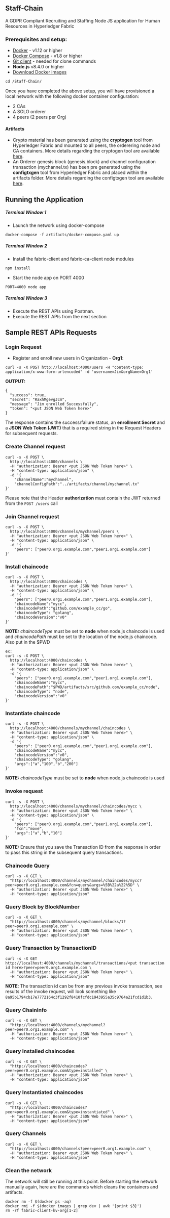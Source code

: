 ## Staff-Chain

A GDPR Compliant Recruiting and Staffing Node JS application for Human Resources in Hyperledger Fabric

### Prerequisites and setup:

* [Docker](https://www.docker.com/products/overview) - v1.12 or higher
* [Docker Compose](https://docs.docker.com/compose/overview/) - v1.8 or higher
* [Git client](https://git-scm.com/downloads) - needed for clone commands
* **Node.js** v8.4.0 or higher
* [Download Docker images](http://hyperledger-fabric.readthedocs.io/en/latest/samples.html#binaries)

```
cd /Staff-Chain/
```

Once you have completed the above setup, you will have provisioned a local network with the following docker container configuration:

* 2 CAs
* A SOLO orderer
* 4 peers (2 peers per Org)

#### Artifacts
* Crypto material has been generated using the **cryptogen** tool from Hyperledger Fabric and mounted to all peers, the orderering node and CA containers. More details regarding the cryptogen tool are available [here](http://hyperledger-fabric.readthedocs.io/en/latest/build_network.html#crypto-generator).
* An Orderer genesis block (genesis.block) and channel configuration transaction (mychannel.tx) has been pre generated using the **configtxgen** tool from Hyperledger Fabric and placed within the artifacts folder. More details regarding the configtxgen tool are available [here](http://hyperledger-fabric.readthedocs.io/en/latest/build_network.html#configuration-transaction-generator).

## Running the Application

##### Terminal Window 1

* Launch the network using docker-compose

```
docker-compose -f artifacts/docker-compose.yaml up
```
##### Terminal Window 2

* Install the fabric-client and fabric-ca-client node modules

```
npm install
```

* Start the node app on PORT 4000

```
PORT=4000 node app
```

##### Terminal Window 3

* Execute the REST APIs using Postman.
* Execute the REST APIs from the next section

## Sample REST APIs Requests

### Login Request

* Register and enroll new users in Organization - **Org1**:

`curl -s -X POST http://localhost:4000/users -H "content-type: application/x-www-form-urlencoded" -d 'username=Jim&orgName=Org1'`

**OUTPUT:**

```
{
  "success": true,
  "secret": "RaxhMgevgJcm",
  "message": "Jim enrolled Successfully",
  "token": "<put JSON Web Token here>"
}
```

The response contains the success/failure status, an **enrollment Secret** and a **JSON Web Token (JWT)** that is a required string in the Request Headers for subsequent requests.

### Create Channel request

```
curl -s -X POST \
  http://localhost:4000/channels \
  -H "authorization: Bearer <put JSON Web Token here>" \
  -H "content-type: application/json" \
  -d '{
	"channelName":"mychannel",
	"channelConfigPath":"../artifacts/channel/mychannel.tx"
}'
```

Please note that the Header **authorization** must contain the JWT returned from the `POST /users` call

### Join Channel request

```
curl -s -X POST \
  http://localhost:4000/channels/mychannel/peers \
  -H "authorization: Bearer <put JSON Web Token here>" \
  -H "content-type: application/json" \
  -d '{
	"peers": ["peer0.org1.example.com","peer1.org1.example.com"]
}'
```
### Install chaincode

```
curl -s -X POST \
  http://localhost:4000/chaincodes \
  -H "authorization: Bearer <put JSON Web Token here>" \
  -H "content-type: application/json" \
  -d '{
	"peers": ["peer0.org1.example.com","peer1.org1.example.com"],
	"chaincodeName":"mycc",
	"chaincodePath":"github.com/example_cc/go",
	"chaincodeType": "golang",
	"chaincodeVersion":"v0"
}'
```
**NOTE:** *chaincodeType* must be set to **node** when node.js chaincode is used and *chaincodePath* must be set to the location of the node.js chaincode. Also put in the $PWD
```
ex:
curl -s -X POST \
  http://localhost:4000/chaincodes \
  -H "authorization: Bearer <put JSON Web Token here>" \
  -H "content-type: application/json" \
  -d '{
	"peers": ["peer0.org1.example.com","peer1.org1.example.com"],
	"chaincodeName":"mycc",
	"chaincodePath":"$PWD/artifacts/src/github.com/example_cc/node",
	"chaincodeType": "node",
	"chaincodeVersion":"v0"
}'
```

### Instantiate chaincode

```
curl -s -X POST \
  http://localhost:4000/channels/mychannel/chaincodes \
  -H "authorization: Bearer <put JSON Web Token here>" \
  -H "content-type: application/json" \
  -d '{
	"peers": ["peer0.org1.example.com","peer1.org1.example.com"],
	"chaincodeName":"mycc",
	"chaincodeVersion":"v0",
	"chaincodeType": "golang",
	"args":["a","100","b","200"]
}'
```
**NOTE:** *chaincodeType* must be set to **node** when node.js chaincode is used

### Invoke request

```
curl -s -X POST \
  http://localhost:4000/channels/mychannel/chaincodes/mycc \
  -H "authorization: Bearer <put JSON Web Token here>" \
  -H "content-type: application/json" \
  -d '{
	"peers": ["peer0.org1.example.com","peer1.org1.example.com"],
	"fcn":"move",
	"args":["a","b","10"]
}'
```
**NOTE:** Ensure that you save the Transaction ID from the response in order to pass this string in the subsequent query transactions.

### Chaincode Query

```
curl -s -X GET \
  "http://localhost:4000/channels/mychannel/chaincodes/mycc?peer=peer0.org1.example.com&fcn=query&args=%5B%22a%22%5D" \
  -H "authorization: Bearer <put JSON Web Token here>" \
  -H "content-type: application/json"
```

### Query Block by BlockNumber

```
curl -s -X GET \
  "http://localhost:4000/channels/mychannel/blocks/1?peer=peer0.org1.example.com" \
  -H "authorization: Bearer <put JSON Web Token here>" \
  -H "content-type: application/json"
```

### Query Transaction by TransactionID

```
curl -s -X GET http://localhost:4000/channels/mychannel/transactions/<put transaction id here>?peer=peer0.org1.example.com \
  -H "authorization: Bearer <put JSON Web Token here>" \
  -H "content-type: application/json"
```
**NOTE**: The transaction id can be from any previous invoke transaction, see results of the invoke request, will look something like `8a95b1794cb17e7772164c3f1292f8410fcfdc1943955a35c9764a21fcd1d1b3`.


### Query ChainInfo

```
curl -s -X GET \
  "http://localhost:4000/channels/mychannel?peer=peer0.org1.example.com" \
  -H "authorization: Bearer <put JSON Web Token here>" \
  -H "content-type: application/json"
```

### Query Installed chaincodes

```
curl -s -X GET \
  "http://localhost:4000/chaincodes?peer=peer0.org1.example.com&type=installed" \
  -H "authorization: Bearer <put JSON Web Token here>" \
  -H "content-type: application/json"
```

### Query Instantiated chaincodes

```
curl -s -X GET \
  "http://localhost:4000/chaincodes?peer=peer0.org1.example.com&type=instantiated" \
  -H "authorization: Bearer <put JSON Web Token here>" \
  -H "content-type: application/json"
```

### Query Channels

```
curl -s -X GET \
  "http://localhost:4000/channels?peer=peer0.org1.example.com" \
  -H "authorization: Bearer <put JSON Web Token here>" \
  -H "content-type: application/json"
```

### Clean the network

The network will still be running at this point. Before starting the network manually again, here are the commands which cleans the containers and artifacts.

```
docker rm -f $(docker ps -aq)
docker rmi -f $(docker images | grep dev | awk '{print $3}')
rm -rf fabric-client-kv-org[1-2]
```
